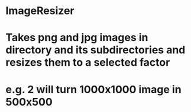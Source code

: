 # ImageResizer
# Takes png and jpg images in directory and its subdirectories and resizes them to a selected factor
# e.g. 2 will turn 1000x1000 image in 500x500
